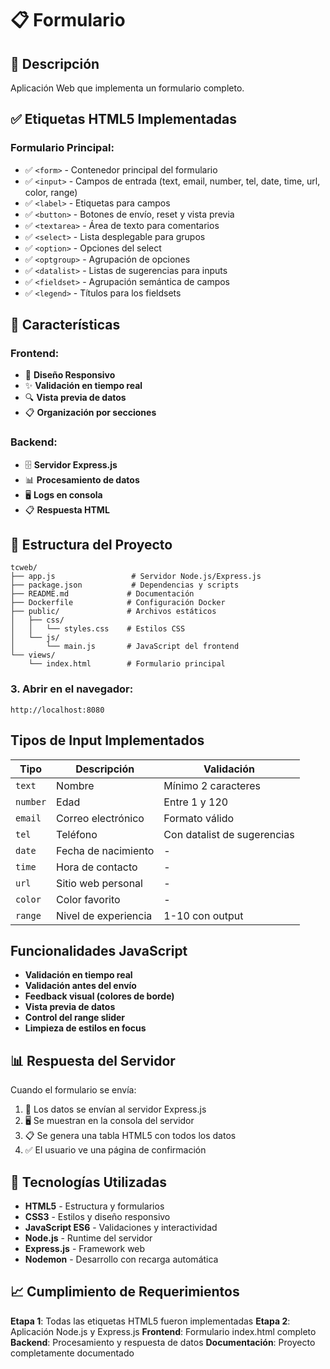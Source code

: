 # 📋 Formulario

## 📖 Descripción
Aplicación Web que implementa un formulario completo.

## ✅ Etiquetas HTML5 Implementadas

### Formulario Principal:
- ✅ `<form>` - Contenedor principal del formulario
- ✅ `<input>` - Campos de entrada (text, email, number, tel, date, time, url, color, range)
- ✅ `<label>` - Etiquetas para campos
- ✅ `<button>` - Botones de envío, reset y vista previa
- ✅ `<textarea>` - Área de texto para comentarios
- ✅ `<select>` - Lista desplegable para grupos
- ✅ `<option>` - Opciones del select
- ✅ `<optgroup>` - Agrupación de opciones
- ✅ `<datalist>` - Listas de sugerencias para inputs
- ✅ `<fieldset>` - Agrupación semántica de campos
- ✅ `<legend>` - Títulos para los fieldsets

## 🚀 Características

### Frontend:
- 📱 **Diseño Responsivo**
- ✨ **Validación en tiempo real**
- 🔍 **Vista previa de datos**
- 📋 **Organización por secciones**

### Backend:
- 🗄️ **Servidor Express.js**
- 📊 **Procesamiento de datos**
- 🖥️ **Logs en consola**
- 📋 **Respuesta HTML**

## 📁 Estructura del Proyecto

```
tcweb/
├── app.js                 # Servidor Node.js/Express.js
├── package.json           # Dependencias y scripts
├── README.md             # Documentación
├── Dockerfile            # Configuración Docker
├── public/               # Archivos estáticos
│   ├── css/
│   │   └── styles.css    # Estilos CSS
│   └── js/
│       └── main.js       # JavaScript del frontend
└── views/
    └── index.html        # Formulario principal
```

### 3. Abrir en el navegador:
```
http://localhost:8080
```

## Tipos de Input Implementados

| Tipo | Descripción | Validación |
|------|-------------|------------|
| `text` | Nombre | Mínimo 2 caracteres |
| `number` | Edad | Entre 1 y 120 |
| `email` | Correo electrónico | Formato válido |
| `tel` | Teléfono | Con datalist de sugerencias |
| `date` | Fecha de nacimiento | - |
| `time` | Hora de contacto | - |
| `url` | Sitio web personal | - |
| `color` | Color favorito | - |
| `range` | Nivel de experiencia | 1-10 con output |

## Funcionalidades JavaScript

- **Validación en tiempo real**
- **Validación antes del envío**
- **Feedback visual (colores de borde)**
- **Vista previa de datos**
- **Control del range slider**
- **Limpieza de estilos en focus**

## 📊 Respuesta del Servidor

Cuando el formulario se envía:
1. 📡 Los datos se envían al servidor Express.js
2. 🖥️ Se muestran en la consola del servidor
3. 📋 Se genera una tabla HTML5 con todos los datos
4. ✅ El usuario ve una página de confirmación

## 🔧 Tecnologías Utilizadas

- **HTML5** - Estructura y formularios
- **CSS3** - Estilos y diseño responsivo
- **JavaScript ES6** - Validaciones y interactividad
- **Node.js** - Runtime del servidor
- **Express.js** - Framework web
- **Nodemon** - Desarrollo con recarga automática

## 📈 Cumplimiento de Requerimientos

**Etapa 1**: Todas las etiquetas HTML5 fueron implementadas
**Etapa 2**: Aplicación Node.js y Express.js
**Frontend**: Formulario index.html completo
**Backend**: Procesamiento y respuesta de datos
**Documentación**: Proyecto completamente documentado
